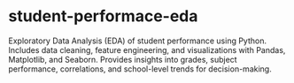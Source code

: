 # student-performace-eda
Exploratory Data Analysis (EDA) of student performance using Python. Includes data cleaning, feature engineering, and visualizations with Pandas, Matplotlib, and Seaborn. Provides insights into grades, subject performance, correlations, and school-level trends for decision-making.
